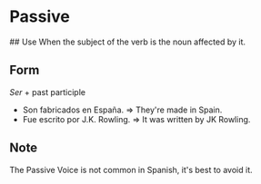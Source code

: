 # Passive

## Use
When the subject of the verb is the noun affected by it.

## Form
_Ser_ + past participle

 - Son fabricados en España. => They're made in Spain.
 - Fue escrito por J.K. Rowling. => It was written by JK Rowling.

## Note
The Passive Voice is not common in Spanish, it's best to avoid it.
